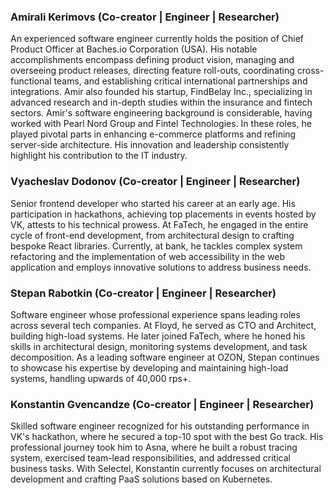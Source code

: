 ### Amirali Kerimovs (Co-creator | Engineer | Researcher)
An experienced software engineer currently holds the position of Chief Product Officer at Baches.io Corporation (USA).
His notable accomplishments encompass defining product vision, managing and overseeing product releases, directing feature roll-outs, coordinating cross-functional teams, and establishing critical international partnerships and integrations.
Amir also founded his startup, FindBelay Inc., specializing in advanced research and in-depth studies within the insurance and fintech sectors.
Amir's software engineering background is considerable, having worked with Pearl Nord Group and Fintel Technologies.
In these roles, he played pivotal parts in enhancing e-commerce platforms and refining server-side architecture.
His innovation and leadership consistently highlight his contribution to the IT industry.

### Vyacheslav Dodonov (Co-creator | Engineer | Researcher)
Senior frontend developer who started his career at an early age. His participation
in hackathons, achieving top placements in events hosted by VK, attests
to his technical prowess. At FaTech, he engaged in the entire cycle of front-end
development, from architectural design to crafting bespoke React libraries.
Currently, at bank, he tackles complex system refactoring and the
implementation of web accessibility in the web application and employs innovative
solutions to address business needs.

### Stepan Rabotkin (Co-creator | Engineer | Researcher)
Software engineer whose professional experience spans leading roles across
several tech companies. At Floyd, he served as CTO and Architect, building
high-load systems. He later joined FaTech, where he honed his skills in
architectural design, monitoring systems development, and task decomposition. As
a leading software engineer at OZON, Stepan continues to showcase his expertise
by developing and maintaining high-load systems, handling upwards of 40,000 rps+.

### Konstantin Gvencandze (Co-creator | Engineer | Researcher)
Skilled software engineer recognized for his outstanding performance in VK's
hackathon, where he secured a top-10 spot with the best Go track. His professional
journey took him to Asna, where he built a robust tracing system, exercised
team-lead responsibilities, and addressed critical business tasks. With Selectel,
Konstantin currently focuses on architectural development and crafting PaaS
solutions based on Kubernetes.